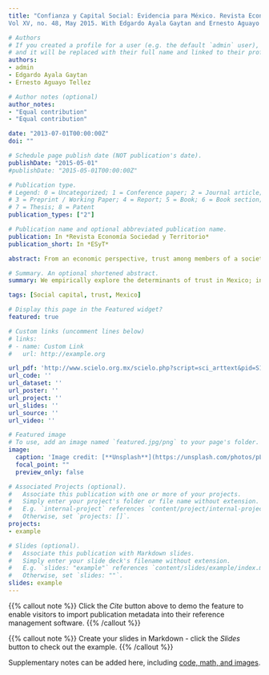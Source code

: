 ```yaml
---
title: "Confianza y Capital Social: Evidencia para México. Revista Economía Sociedad y Territorio.
Vol XV, no. 48, May 2015. With Edgardo Ayala Gaytan and Ernesto Aguayo Tellez."

# Authors
# If you created a profile for a user (e.g. the default `admin` user), write the username (folder name) here 
# and it will be replaced with their full name and linked to their profile.
authors:
- admin
- Edgardo Ayala Gaytan
- Ernesto Aguayo Tellez

# Author notes (optional)
author_notes:
- "Equal contribution"
- "Equal contribution"

date: "2013-07-01T00:00:00Z"
doi: ""

# Schedule page publish date (NOT publication's date).
publishDate: "2015-05-01"
#publishDate: "2015-05-01T00:00:00Z"

# Publication type.
# Legend: 0 = Uncategorized; 1 = Conference paper; 2 = Journal article;
# 3 = Preprint / Working Paper; 4 = Report; 5 = Book; 6 = Book section;
# 7 = Thesis; 8 = Patent
publication_types: ["2"]

# Publication name and optional abbreviated publication name.
publication: In *Revista Economía Sociedad y Territorio*
publication_short: In *ESyT*

abstract: From an economic perspective, trust among members of a society is associated with the efficient functioning of markets, contract reinforcement and in general with the capacity to generate development and welfare. In this article we empirically explore the determinants of trust in Mexico; in particular we isolate the relation among two measurements of social capital, one for the individual and another for their environment. Our results show that trust increases with these measurements of social capital, and in the absence of segregation, it is higher in smaller communities, at older ages and for inhabitants of the center-occident, among others.

# Summary. An optional shortened abstract.
summary: We empirically explore the determinants of trust in Mexico; in particular we isolate the relation among two measurements of social capital, one for the individual and another for their environment.

tags: [Social capital, trust, Mexico]

# Display this page in the Featured widget?
featured: true

# Custom links (uncomment lines below)
# links:
# - name: Custom Link
#   url: http://example.org

url_pdf: 'http://www.scielo.org.mx/scielo.php?script=sci_arttext&pid=S1405-84212015000100003&lng=es&nrm=iso'
url_code: ''
url_dataset: ''
url_poster: ''
url_project: ''
url_slides: ''
url_source: ''
url_video: ''

# Featured image
# To use, add an image named `featured.jpg/png` to your page's folder. 
image:
  caption: 'Image credit: [**Unsplash**](https://unsplash.com/photos/pLCdAaMFLTE)'
  focal_point: ""
  preview_only: false

# Associated Projects (optional).
#   Associate this publication with one or more of your projects.
#   Simply enter your project's folder or file name without extension.
#   E.g. `internal-project` references `content/project/internal-project/index.md`.
#   Otherwise, set `projects: []`.
projects:
- example

# Slides (optional).
#   Associate this publication with Markdown slides.
#   Simply enter your slide deck's filename without extension.
#   E.g. `slides: "example"` references `content/slides/example/index.md`.
#   Otherwise, set `slides: ""`.
slides: example
---
```


{{% callout note %}}
Click the *Cite* button above to demo the feature to enable visitors to import publication metadata into their reference management software.
{{% /callout %}}

{{% callout note %}}
Create your slides in Markdown - click the *Slides* button to check out the example.
{{% /callout %}}

Supplementary notes can be added here, including [code, math, and images](https://wowchemy.com/docs/writing-markdown-latex/).
